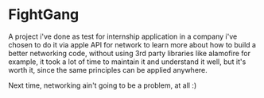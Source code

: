 # FightGang
A project i've done as test for internship application in a company 
i've chosen to do it via apple API for network to learn more about how to build a better networking code, without using 3rd party libraries like alamofire for example, it took a lot of time to maintain it and understand it well, but it's worth it, since the same principles can be applied anywhere.   

Next time, networking ain't going to be a problem, at all :) 
